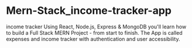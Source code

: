 # Mern-Stack_income-tracker-app
income tracker Using React, Node.js, Express &amp; MongoDB you'll learn how to build a Full Stack MERN Project - from start to finish. The App is called expenses and income tracker with authentication and user accessibility.
